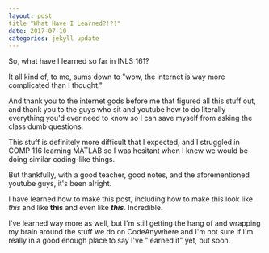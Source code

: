 ```yaml
---
layout: post
title "What Have I Learned?!?!"
date: 2017-07-10
categories: jekyll update
---
```


So, what have I learned so far in INLS 161?

It all kind of, to me, sums down to "wow, the internet is way more complicated than I thought."

And thank you to the internet gods before me that figured all this stuff out, and thank you to the guys who sit and youtube how to do literally everything you'd ever need to know so I can save myself from asking the class dumb questions.

This stuff is definitely more difficult that I expected, and I struggled in COMP 116 learning MATLAB so I was hesitant when I knew we would be doing similar coding-like things.

But thankfully, with a good teacher, good notes, and the aforementioned youtube guys, it's been alright.

I have learned how to make this post, including how to make this look like *this* and like **this** and even like ***this***. Incredible.

I've learned way more as well, but I'm still getting the hang of and wrapping my brain around the stuff we do on CodeAnywhere and I'm not sure if I'm really in a good enough place to say I've "learned it" yet, but soon. 

